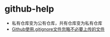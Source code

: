 # github-help

* 私有仓库变为公有仓库，共有仓库变为私有仓库
* [Github使用.gitignore文件忽略不必要上传的文件](https://blog.csdn.net/gjy211/article/details/51607347)